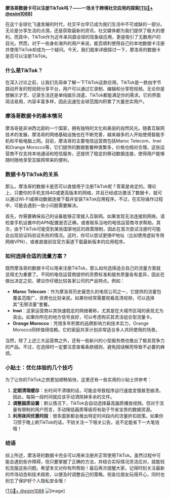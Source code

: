 **摩洛哥数据卡可以注册TikTok吗？——一场关于跨境社交应用的探索[[TG💪+ @esim1088](https://t.me/s/esim1088)]**

在这个全球化飞速发展的时代，社交平台早已成为我们生活中不可或缺的一部分。无论是分享生活的点滴，还是获取最新的资讯，社交媒体都为我们提供了极大的便利。而其中，TikTok作为近年来风靡全球的现象级应用，更是吸引了无数用户的目光。然而，对于一些身处海外的用户来说，能否顺利使用自己的本地数据卡注册并使用TikTok却成为一个疑问。今天，我们就来详细探讨一下，摩洛哥的数据卡是否可以注册TikTok。

### 什么是TikTok？

在深入讨论之前，让我们先简单了解一下TikTok这款应用。TikTok是一款由字节跳动开发的短视频分享平台，用户可以通过它录制、编辑和分享短视频。无论你是想展示才艺、记录生活还是单纯娱乐消遣，TikTok都能满足你的需求。它的界面简洁易用，内容丰富多样，因此迅速在全球范围内积累了大量忠实用户。

### 摩洛哥数据卡的基本情况

摩洛哥是非洲西北部的一个国家，拥有独特的文化和美丽的自然风光。随着互联网技术的发展，摩洛哥的网络基础设施也在不断完善，越来越多的人开始使用智能手机和平板电脑上网。目前，摩洛哥的主要电信运营商包括Maroc Telecom、Inwi和Orange Morocco等，它们提供的数据套餐种类繁多，价格也相对合理。这些运营商不仅支持本地通话和短信服务，还提供了稳定的移动数据连接，使得用户能够随时随地享受互联网带来的便利。

### 数据卡与TikTok的关系

那么，摩洛哥的数据卡是否可以直接用于注册TikTok呢？答案是肯定的。理论上，只要你的手机支持4G或更高版本的网络，并且已经成功激活了数据卡，就可以通过Wi-Fi或移动数据连接下载并安装TikTok应用程序。不过，在实际操作过程中，可能会遇到一些小问题需要解决。

首先，你需要确保自己的设备能够正常接入互联网。如果发现无法连接到网络，请检查手机设置中的APN配置是否正确，或者联系当地的电信运营商寻求帮助。其次，由于TikTok可能受到某些国家地区的政策限制，因此在首次尝试注册时可能会出现验证码验证失败的情况。这时，你可以尝试更换IP地址（比如使用虚拟专用网络VPN），或者直接前往官方渠道下载最新版本的应用程序。

### 如何选择合适的流量方案？

既然摩洛哥的数据卡可以用来注册TikTok，那么如何选择适合自己的流量方案就显得尤为重要了。不同的电信运营商提供的资费标准和服务质量各有差异，因此在做出决定之前，建议你仔细比较各家公司的产品特点。例如：

- **Maroc Telecom**：作为摩洛哥历史最悠久的电信公司之一，它提供的流量包覆盖范围广，资费也比较亲民。如果你经常需要观看高清视频，可以选择其“无限流量”套餐。
- **Inwi**：这家运营商以其快速稳定的网络著称，尤其是在大城市区域的表现尤为突出。如果你所在的地方信号良好，可以考虑购买其灵活组合型流量卡。
- **Orange Morocco**：凭借多年积累的品牌影响力和技术实力，Orange Morocco同样值得信赖。它的家庭共享计划非常适合多人共同使用的场景。

当然，除了上述三大运营商之外，还有一些新兴的小型服务商也推出了极具竞争力的产品。不过，在选择时一定要注意查看条款细则，避免因误解而导致不必要的麻烦。

### 小贴士：优化体验的几个技巧

为了让你的TikTok之旅更加顺畅愉快，这里还有一些实用的小贴士供参考：

1. **定期清理缓存**：长时间不清理的话，可能会导致程序运行速度变慢甚至崩溃。因此，每隔一段时间就应该手动清除掉多余的文件。
2. **调整画质设置**：默认情况下，TikTok会自动选择最高画质播放视频。但对于流量有限制的用户而言，手动降低画质等级将有助于节省宝贵的数据资源。
3. **利用夜间优惠时段**：很多国家都会推出特定时间段内的流量折扣政策。如果你习惯于晚上刷TikTok的话，不妨关注一下相关公告，说不定能省下一大笔钱哦！

### 结语

综上所述，摩洛哥的数据卡完全可以用来注册并正常使用TikTok。虽然过程中可能会遇到些许障碍，但只要掌握了正确的方法，并结合实际情况灵活应对，就能轻松克服这些问题。希望本文对你有所帮助！最后再次提醒大家，记得时刻关注最新的市场动态和技术趋势，以便及时调整自己的策略。祝各位朋友玩得开心，同时也别忘了保护好个人隐私安全哦！

[[TG💪+ @esim1088](https://t.me/s/esim1088) ![Image](https://i.postimg.cc/4NQfJmqS/Snipaste-2025-05-13-00-14-12.png)]